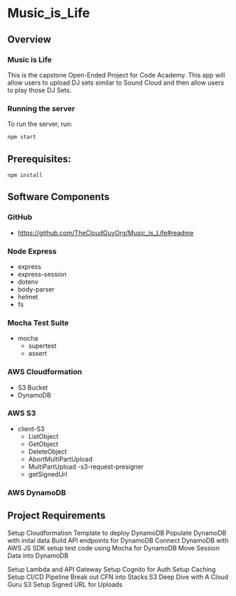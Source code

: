 # Music_is_Life

## Overview
### Music is Life
This is the capstone Open-Ended Project for Code Academy. This app will allow users to upload DJ sets similar to Sound Cloud and then allow users to play those DJ Sets.

### Running the server
To run the server, run:

```
npm start
```    

## Prerequisites:

```
npm install 
```

## Software Components
### GitHub
- https://github.com/TheCloudGuyOrg/Music_is_Life#readme

### Node Express
- express
- express-session
- dotenv
- body-parser
- helmet
- fs

### Mocha Test Suite
- mocha 
    - supertest
    - assert

### AWS Cloudformation
- S3 Bucket
- DynamoDB

### AWS S3
- client-S3
    - ListObject
    - GetObject
    - DeleteObject
    - AbortMultiPartUpload
    - MultiPartUpload
-s3-request-presigner
    - getSignedUrl

### AWS DynamoDB




## Project Requirements
Setup Cloudformation Template to deploy DynamoDB
Populate DynamoDB with inital data
Build API endpoints for DynamoDB
Connect DynamoDB with AWS JS SDK
setup test code using Mocha for DynamoDB
Move Session Data into DynamoDB


Setup Lambda and API Gateway
Setup Cognito for Auth
Setup Caching
Setup CI/CD Pipeline
Break out CFN into Stacks
S3 Deep Dive with A Cloud Guru
S3 Setup Signed URL for Uploads














